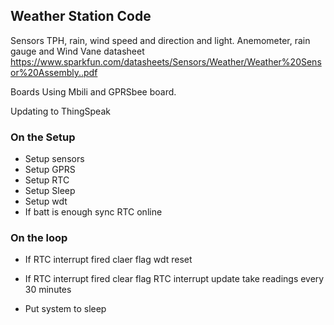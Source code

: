 ## Weather Station Code

Sensors
TPH, rain, wind speed and direction and light. 
Anemometer, rain gauge and Wind Vane datasheet
https://www.sparkfun.com/datasheets/Sensors/Weather/Weather%20Sensor%20Assembly..pdf

Boards
Using Mbili and GPRSbee board. 

Updating to ThingSpeak

### On the Setup
- Setup sensors
- Setup GPRS
- Setup RTC
- Setup Sleep
- Setup wdt
- If batt is enough sync RTC online

### On the loop

- If RTC interrupt fired
 claer flag
 wdt reset

- If RTC interrupt fired
  clear flag
  RTC interrupt update
  take readings every 30 minutes

- Put system to sleep

